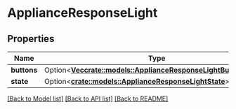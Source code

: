 # ApplianceResponseLight

## Properties

Name | Type | Description | Notes
------------ | ------------- | ------------- | -------------
**buttons** | Option<[**Vec<crate::models::ApplianceResponseLightButtonsInner>**](ApplianceResponse_light_buttons_inner.md)> |  | [optional]
**state** | Option<[**crate::models::ApplianceResponseLightState**](ApplianceResponse_light_state.md)> |  | [optional]

[[Back to Model list]](../README.md#documentation-for-models) [[Back to API list]](../README.md#documentation-for-api-endpoints) [[Back to README]](../README.md)



